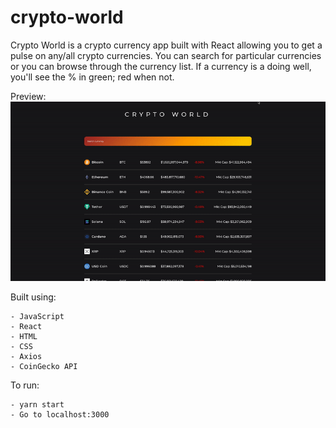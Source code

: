 # crypto-world
Crypto World is a crypto currency app built with React allowing you to get a pulse on any/all crypto currencies. You can search for particular currencies or you can browse through the currency list. If a currency is a doing well, you'll see the % in green; red when not. 

Preview:<br>
![](/img/crypto-world.gif)

Built using:<br>
```
- JavaScript
- React
- HTML
- CSS
- Axios
- CoinGecko API
```

To run:<br>
```
- yarn start
- Go to localhost:3000
```

